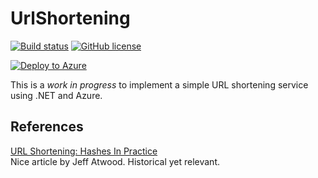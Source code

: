 # UrlShortening

[![Build status](https://ci.appveyor.com/api/projects/status/bdr6q9t088l8c81c?svg=true)](https://ci.appveyor.com/project/jfoshee/urlshortening)
[![GitHub license](https://img.shields.io/badge/license-MIT-blue.svg)](https://raw.githubusercontent.com/Durwella/UrlShortening/master/LICENSE)

[![Deploy to Azure](http://azuredeploy.net/deploybutton.png)](https://azuredeploy.net/)

This is a *work in progress* to implement a simple URL shortening service using .NET and Azure.

## References

[URL Shortening: Hashes In Practice](http://blog.codinghorror.com/url-shortening-hashes-in-practice/)  
Nice article by Jeff Atwood. Historical yet relevant.
